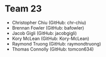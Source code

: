 # Team 23
* Christopher Chiu (GitHub: chr-chiu)
* Brennan Fowler (GitHub: bafowler)
* Jacob Gigli (GitHub: jacobgigli)
* Kory McLean (GitHub: Kory-McLean)
* Raymond Truong (GitHub: raymondtruong)
* Thomas Connolly (GitHub: tomcon634)
